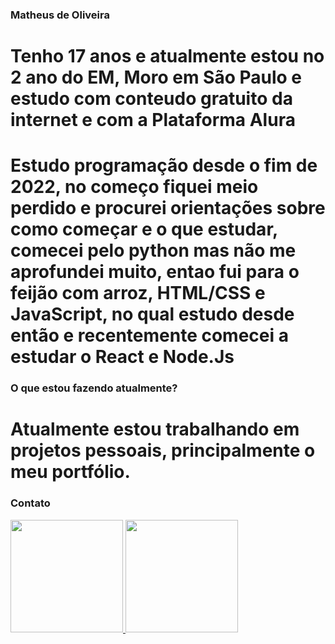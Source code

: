 ### Matheus de Oliveira
# Tenho 17 anos e atualmente estou no 2 ano do EM, Moro em São Paulo e estudo com conteudo gratuito da internet e com a Plataforma Alura 
# Estudo programação desde o fim de 2022, no começo fiquei meio perdido e procurei orientações sobre como começar e o que estudar, comecei pelo python mas não me aprofundei muito, entao fui para o feijão com arroz, HTML/CSS e JavaScript, no qual estudo desde então e recentemente comecei a estudar o React e Node.Js

### O que estou fazendo atualmente?
# Atualmente estou trabalhando em projetos pessoais, principalmente o meu portfólio.

### Contato
<a href="https://api.whatsapp.com/send?phone=5511987539647."/>

<div>
<a href="https://github.com/fatekkl">
<img loading="lazy" height="180em" src="https://github-readme-stats.vercel.app/api/top-langs/?username=fatekkl&layout=compact&langs_count=7&theme=dracula"/>
<img loading="lazy" height="180em" src="https://github-readme-stats.vercel.app/api?username=fatekkl&show_icons=true&theme=dracula&include_all_commits=true&count_private=true"/>
</div>

<!--
**fatekkl/fatekkl** is a ✨ _special_ ✨ repository because its `README.md` (this file) appears on your GitHub profile.

Here are some ideas to get you started:

- 🔭 I’m currently working on ...
- 🌱 I’m currently learning ...
- 👯 I’m looking to collaborate on ...
- 🤔 I’m looking for help with ...
- 💬 Ask me about ...
- 📫 How to reach me: ...
- 😄 Pronouns: ...
- ⚡ Fun fact: ...
-->
